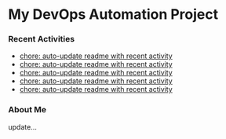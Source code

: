 # My DevOps Automation Project

### Recent Activities
<!-- activity:START -->
- [chore: auto-update readme with recent activity](https://github.com/kaigiii/mybowling-app/commit/0b3c5fc8e9ba20c6ab112a2cb45d3982fe06caea)
- [chore: auto-update readme with recent activity](https://github.com/kaigiii/mybowling-app/commit/5b498831d605183ad25cc3fb454fed674b4d9b32)
- [chore: auto-update readme with recent activity](https://github.com/kaigiii/mybowling-app/commit/2eeb9f6326b66e9caaa4c9972abe0c33dbdfd4e1)
- [chore: auto-update readme with recent activity](https://github.com/kaigiii/mybowling-app/commit/5dc8a32995d082eae3c0b26bdf23b458d0e5423e)
- [chore: auto-update readme with recent activity](https://github.com/kaigiii/mybowling-app/commit/e92fe06f8ebabe4567c0e65332fe4f8aa09b1133)
<!-- activity:END -->

### About Me
<!-- MYLINKS:START -->
<!-- MYLINKS:END -->

update...
